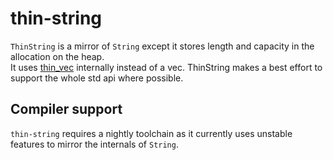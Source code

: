 # thin-string
`ThinString` is a mirror of `String` except it stores length and capacity in the allocation on the heap.  
It uses [thin_vec](https://github.com/Gankra/thin-vec) internally instead of a vec. ThinString makes a best effort to support the whole std api where possible.

## Compiler support
`thin-string` requires a nightly toolchain as it currently uses unstable features to mirror the internals of `String`.


